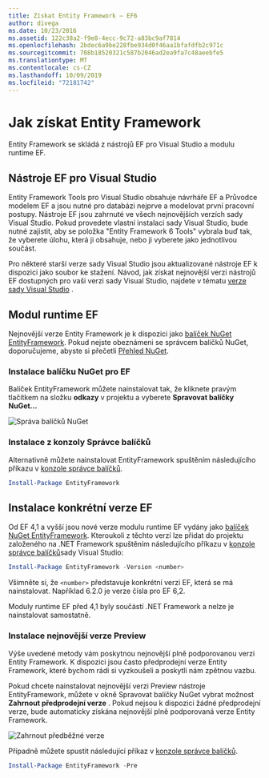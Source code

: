 ```yaml
---
title: Získat Entity Framework – EF6
author: divega
ms.date: 10/23/2016
ms.assetid: 122c38a2-f9e8-4ecc-9c72-a83bc9af7814
ms.openlocfilehash: 2bdec6a9be228fbe934d0f46aa1bfafdfb2c971c
ms.sourcegitcommit: 708b18520321c587b2046ad2ea9fa7c48aeebfe5
ms.translationtype: MT
ms.contentlocale: cs-CZ
ms.lasthandoff: 10/09/2019
ms.locfileid: "72181742"
---
```

# <a name="get-entity-framework"></a>Jak získat Entity Framework
Entity Framework se skládá z nástrojů EF pro Visual Studio a modulu runtime EF.

## <a name="ef-tools-for-visual-studio"></a>Nástroje EF pro Visual Studio

Entity Framework Tools pro Visual Studio obsahuje návrháře EF a Průvodce modelem EF a jsou nutné pro databázi nejprve a modelovat první pracovní postupy. Nástroje EF jsou zahrnuté ve všech nejnovějších verzích sady Visual Studio. Pokud provedete vlastní instalaci sady Visual Studio, bude nutné zajistit, aby se položka "Entity Framework 6 Tools" vybrala buď tak, že vyberete úlohu, která ji obsahuje, nebo ji vyberete jako jednotlivou součást.

Pro některé starší verze sady Visual Studio jsou aktualizované nástroje EF k dispozici jako soubor ke stažení. Návod, jak získat nejnovější verzi nástrojů EF dostupných pro vaši verzi sady Visual Studio, najdete v tématu [verze sady Visual Studio](~/ef6/what-is-new/visual-studio.md) .

## <a name="ef-runtime"></a>Modul runtime EF

Nejnovější verze Entity Framework je k dispozici jako [balíček NuGet EntityFramework](https://nuget.org/packages/EntityFramework/). Pokud nejste obeznámeni se správcem balíčků NuGet, doporučujeme, abyste si přečetli [Přehled NuGet](https://docs.microsoft.com/nuget/consume-packages/overview-and-workflow).

### <a name="installing-the-ef-nuget-package"></a>Instalace balíčku NuGet pro EF

Balíček EntityFramework můžete nainstalovat tak, že kliknete pravým tlačítkem na složku **odkazy** v projektu a vyberete **Spravovat balíčky NuGet...**

![Správa balíčků NuGet](~/ef6/media/managenugetpackages.png)

### <a name="installing-from-package-manager-console"></a>Instalace z konzoly Správce balíčků

Alternativně můžete nainstalovat EntityFramework spuštěním následujícího příkazu v [konzole správce balíčků](https://docs.nuget.org/docs/start-here/using-the-package-manager-console).

``` powershell
Install-Package EntityFramework
```

## <a name="installing-a-specific-version-of-ef"></a>Instalace konkrétní verze EF

Od EF 4,1 a vyšší jsou nové verze modulu runtime EF vydány jako [balíček NuGet EntityFramework](https://www.nuget.org/packages/EntityFramework/). Kteroukoli z těchto verzí lze přidat do projektu založeného na .NET Framework spuštěním následujícího příkazu v [konzole správce balíčků](https://docs.nuget.org/docs/start-here/using-the-package-manager-console)sady Visual Studio:

``` powershell
Install-Package EntityFramework -Version <number>
```

Všimněte si, že `<number>` představuje konkrétní verzi EF, která se má nainstalovat. Například 6.2.0 je verze čísla pro EF 6,2.   

Moduly runtime EF před 4,1 byly součástí .NET Framework a nelze je nainstalovat samostatně.

### <a name="installing-the-latest-preview"></a>Instalace nejnovější verze Preview

Výše uvedené metody vám poskytnou nejnovější plně podporovanou verzi Entity Framework. K dispozici jsou často předprodejní verze Entity Framework, které bychom rádi si vyzkoušeli a poskytli nám zpětnou vazbu.

Pokud chcete nainstalovat nejnovější verzi Preview nástroje EntityFramework, můžete v okně Spravovat balíčky NuGet vybrat možnost **Zahrnout předprodejní verze** . Pokud nejsou k dispozici žádné předprodejní verze, bude automaticky získána nejnovější plně podporovaná verze Entity Framework.

![Zahrnout předběžné verze](~/ef6/media/includeprerelease.png)

Případně můžete spustit následující příkaz v [konzole správce balíčků](https://docs.nuget.org/docs/start-here/using-the-package-manager-console).

``` powershell
Install-Package EntityFramework -Pre
```
